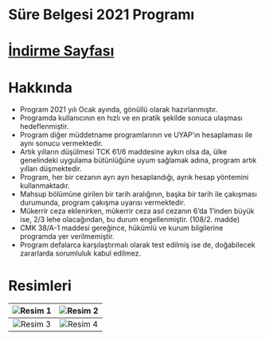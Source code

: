 
# Süre Belgesi 2021 Programı

# [İndirme Sayfası](https://myygyazilim.com/sure-belgesi-2021/)


# Hakkında

- Program 2021 yılı Ocak ayında, gönüllü olarak hazırlanmıştır. 
- Programda kullanıcının en hızlı ve en pratik şekilde sonuca ulaşması hedeflenmiştir.
- Program diğer müddetname programlarının ve UYAP’ın hesaplaması ile aynı sonucu vermektedir.
- Artık yılların düşülmesi TCK 61/6 maddesine aykırı olsa da, ülke genelindeki uygulama bütünlüğüne uyum sağlamak adına, program artık yılları düşmektedir.
- Program, her bir cezanın ayrı ayrı hesaplandığı, ayrık hesap yöntemini kullanmaktadır.
- Mahsup bölümüne girilen bir tarih aralığının, başka bir tarih ile çakışması durumunda, program çakışma uyarısı vermektedir.
- Mükerrir ceza eklenirken, mükerrir ceza asıl cezanın 6’da 1’inden büyük ise, 2/3 lehe olacağından, bu durum engellenmiştir. (108/2. madde)
- CMK 38/A-1 maddesi gereğince, hükümlü ve kurum bilgilerine programda yer verilmemiştir.
- Program defalarca karşılaştırmalı olarak test edilmiş ise de, doğabilecek zararlarda sorumluluk kabul edilmez.



# Resimleri

| ![Resim 1](https://myygyazilim.com/wp-content/uploads/2021/01/ekran-goruntusu1.png) |  ![Resim 2](https://myygyazilim.com/wp-content/uploads/2021/01/ekran-goruntusu4.png) |
| :---: | :---: |
| ![Resim 3](https://myygyazilim.com/wp-content/uploads/2021/01/ekran-goruntusu3.png) | ![Resim 4](https://myygyazilim.com/wp-content/uploads/2021/01/ekran-goruntusu2.png) |
